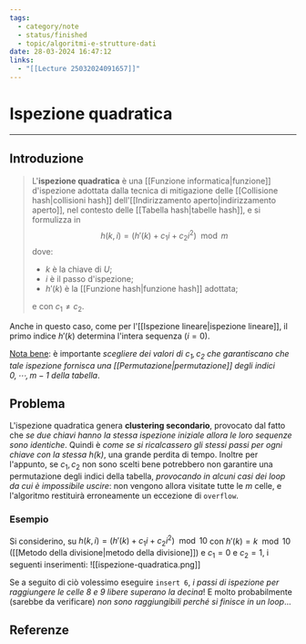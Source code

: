```yaml
---
tags:
  - category/note
  - status/finished
  - topic/algoritmi-e-strutture-dati
date: 28-03-2024 16:47:12
links:
  - "[[Lecture 25032024091657]]"
---
```

# Ispezione quadratica
---
## Introduzione
> L'**ispezione quadratica** è una [[Funzione informatica|funzione]] d'ispezione adottata dalla tecnica di mitigazione delle [[Collisione hash|collisioni hash]] dell'[[Indirizzamento aperto|indirizzamento aperto]], nel contesto delle [[Tabella hash|tabelle hash]], e si formulizza in
> $$h(k, i) = (h'(k)+c_{1}i+c_{2}i^{2}) \mod{m}$$
> dove:
> - $k$ è la chiave di $U$;
> - $i$ è il passo d'ispezione;
> - $h'(k)$ è la [[Funzione hash|funzione hash]] adottata;
> 
> e con $c_{1} \neq c_{2}$.

Anche in questo caso, come per l'[[Ispezione lineare|ispezione lineare]], il primo indice $h'(k)$ determina l'intera sequenza $(i = 0)$.

<u>Nota bene</u>: è importante _scegliere dei valori di $c_{1}, c_{2}$ che garantiscano che tale ispezione fornisca una [[Permutazione|permutazione]] degli indici $0, \cdots, m-1$ della tabella_.

## Problema
L'ispezione quadratica genera **clustering secondario**, provocato dal fatto che _se due chiavi hanno la stessa ispezione iniziale allora le loro sequenze sono identiche_. Quindi è _come se si ricalcassero gli stessi passi per ogni chiave con la stessa $h(k)$_, una grande perdita di tempo. Inoltre per l'appunto, se $c_{1}, c_{2}$ non sono scelti bene potrebbero non garantire una permutazione degli indici della tabella, _provocando in alcuni casi dei loop da cui è impossibile uscire_: non vengono allora visitate tutte le $m$ celle, e l'algoritmo restituirà erroneamente un eccezione di `overflow`.

### Esempio
Si considerino, su $h(k, i) = (h'(k) + c_{1}i + c_{2}i^{2}) \mod{10}$ con $h'(k) = k \mod{10}$ ([[Metodo della divisione|metodo della divisione]]) e $c_{1}=0$ e $c_{2} = 1$, i seguenti inserimenti:
![[ispezione-quadratica.png]]

Se a seguito di ciò volessimo eseguire `insert 6`, _i passi di ispezione per raggiungere le celle 8 e 9 libere superano la decina_! E molto probabilmente (sarebbe da verificare) _non sono raggiungibili perché si finisce in un loop_...

## Referenze